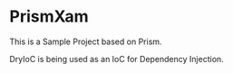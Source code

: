 # PrismXam

This is a Sample Project based on Prism.

DryIoC is being used as an IoC for Dependency Injection.
